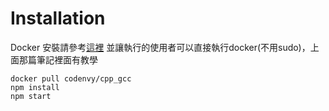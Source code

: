 # Installation
Docker 安裝請參考[這裡](https://hackmd.io/EYQwzAZgDDAmC0B2EECM8AstHoBy1zCV1VwFMJQQpFgg)
並讓執行的使用者可以直接執行docker(不用sudo)，上面那篇筆記裡面有教學
```
docker pull codenvy/cpp_gcc
npm install
npm start
```
